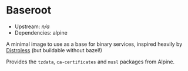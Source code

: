 # Baseroot

* Upstream: _n/a_
* Dependencies: alpine

A minimal image to use as a base for binary services, inspired heavily by
[Distroless](https://github.com/GoogleContainerTools/distroless) (but buildable without bazel!)

Provides the `tzdata`, `ca-certificates` and `musl` packages from Alpine.

